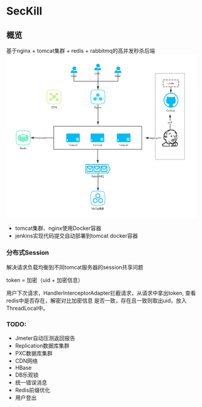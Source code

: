 # SecKill
## 概览
基于nginx + tomcat集群 + redis + rabbitmq的高并发秒杀后端
![img](./src/main/resources/imgs/diagram.png)

- tomcat集群、nginx使用Docker容器
- jenkins实现代码提交自动部署到tomcat docker容器

### 分布式Session
解决请求负载均衡到不同tomcat服务器的session共享问题

token = 加密（uid + 加密信息）

用户下次请求，HandlerInterceptorAdapter拦截请求，从请求中拿出token, 查看redis中是否存在，解密对比加密信息
是否一致，存在且一致则取出uid，放入ThreadLocal中。

### TODO:
- Jmeter自动压测返回报告
- Replication数据库集群
- PXC数据库集群
- CDN网络
- HBase
- DB乐观锁
- 统一错误消息
- Redis前缀优化
- 用户登出